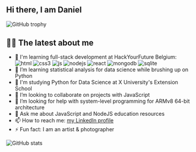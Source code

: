 #

## Hi there, I am Daniel

![GitHub trophy](https://github-profile-trophy.vercel.app/?username=danielhalasz&theme=onedark&margin-w=15&margin-h=15&column=7)

## 👨‍💻 The latest about me 

- 🔭 I'm learning full-stack development at HackYourFuture Belgium:  
![html](https://img.shields.io/badge/html5%20-%23E34F26.svg?&style=for-the-badge&logo=html5&logoColor=white)
![css3](https://img.shields.io/badge/css3%20-%231572B6.svg?&style=for-the-badge&logo=css3&logoColor=white)
![js](https://img.shields.io/badge/javascript%20-%23323330.svg?&style=for-the-badge&logo=javascript&logoColor=%23F7DF1E)
![nodejs](https://img.shields.io/badge/node.js%20-%2343853D.svg?&style=for-the-badge&logo=node.js&logoColor=white)
![react](https://img.shields.io/badge/react%20-%2320232a.svg?&style=for-the-badge&logo=react&logoColor=%2361DAFB)
![mongodb](https://img.shields.io/badge/MongoDB-%234ea94b.svg?&style=for-the-badge&logo=mongodb&logoColor=white)
![sqlite](https://img.shields.io/badge/SQLite-%044a64.svg?&style=for-the-badge&logo=sqlite&logoColor=white)
- 🔭 I’m learning statistical analysis for data science while brushing up on Python
- 🏫 I'm studying Python for Data Science at X University's Extension School 
- 👯 I’m looking to collaborate on projects with JavaScript
- 🤔 I’m looking for help with system-level programming for ARMv8 64-bit architecture
- 💬 Ask me about JavaScript and NodeJS education resources
- 📫 How to reach me: [my LinkedIn profile](https://linkedin.com/in/danielhalaszphotography)
- ⚡ Fun fact: I am an artist & photographer

![GitHub stats](https://github-readme-stats.vercel.app/api?username=danielhalasz&show_icons=true&theme=onedark&width=810)

<!--
**danielhalasz/danielhalasz** is a ✨ _special_ ✨ repository because its `README.md` (this file) appears on your GitHub profile.
-->

